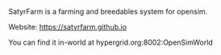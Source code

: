 
SatyrFarm is a farming and breedables system for opensim.

Website: https://satyrfarm.github.io

You can find it in-world at hypergrid.org:8002:OpenSimWorld

